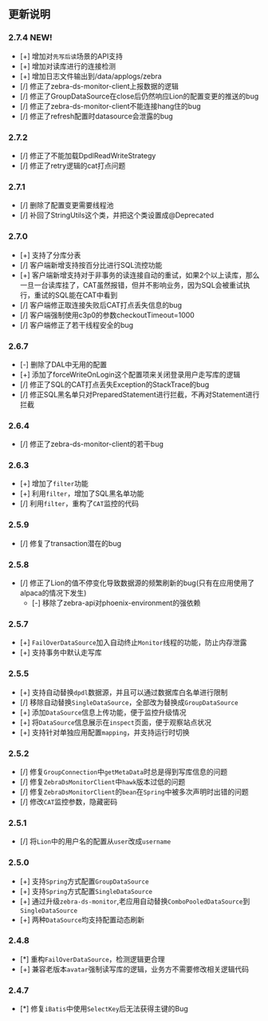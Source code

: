 ##  更新说明

### 2.7.4 NEW!
* [+] 增加对`先写后读`场景的API支持
* [+] 增加对读库进行的连接检测
* [+] 增加日志文件输出到/data/applogs/zebra
* [/] 修正了zebra-ds-monitor-client上报数据的逻辑
* [/] 修正了GroupDataSource在close后仍然响应Lion的配置变更的推送的bug
* [/] 修正了zebra-ds-monitor-client不能连接hang住的bug
* [/] 修正了refresh配置时datasource会泄露的bug

### 2.7.2
* [/] 修正了不能加载DpdlReadWriteStrategy
* [/] 修正了retry逻辑的cat打点问题

### 2.7.1
* [/] 删除了配置变更需要线程池 
* [/] 补回了StringUtils这个类，并把这个类设置成@Deprecated

### 2.7.0
* [+] 支持了分库分表
* [/] 客户端新增支持按百分比进行SQL流控功能
* [+] 客户端新增支持对于非事务的读连接自动的重试，如果2个以上读库，那么一旦一台读库挂了，CAT虽然报错，但并不影响业务，因为SQL会被重试执行，重试的SQL能在CAT中看到
* [/] 客户端修正取连接失败后CAT打点丢失信息的bug
* [/] 客户端强制使用c3p0的参数checkoutTimeout=1000
* [/] 客户端修正了若干线程安全的bug

### 2.6.7
* [-] 删除了DAL中无用的配置
* [+] 添加了forceWriteOnLogin这个配置项来关闭登录用户走写库的逻辑
* [/] 修正了SQL的CAT打点丢失Exception的StackTrace的bug
* [/] 修正SQL黑名单只对PreparedStatement进行拦截，不再对Statement进行拦截

### 2.6.4
* [/] 修正了zebra-ds-monitor-client的若干bug

### 2.6.3
* [+] 增加了`filter`功能
* [+] 利用`filter`，增加了SQL黑名单功能
* [/] 利用`filter`，重构了`CAT`监控的代码

### 2.5.9
* [/] 修复了transaction潜在的bug

### 2.5.8
* [/] 修正了Lion的值不停变化导致数据源的频繁刷新的bug(只有在应用使用了alpaca的情况下发生)
  * [-] 移除了zebra-api对phoenix-environment的强依赖

### 2.5.7
  * [+] `FailOverDataSource`加入自动终止`Monitor`线程的功能，防止内存泄露
  * [+] 支持事务中默认走写库

### 2.5.5
  * [+] 支持自动替换`dpdl`数据源，并且可以通过数据库白名单进行限制
  * [/] 移除自动替换`SingleDataSource`，全部改为替换成`GroupDataSource`
  * [+] 添加`DataSource`信息上传功能，便于监控升级情况
  * [+] 将`DataSource`信息展示在`inspect`页面，便于观察站点状况
  * [+] 支持针对单独应用配置`mapping`，并支持运行时切换

### 2.5.2
  * [/] 修复`GroupConnection`中`getMetaData`时总是得到写库信息的问题
  * [/] 修复`ZebraDsMonitorClient`中`hawk`版本过低的问题
  * [/] 修复`ZebraDsMonitorClient`的`bean`在`Spring`中被多次声明时出错的问题
  * [/] 修改`CAT`监控参数，隐藏密码

### 2.5.1
  * [/] 将`Lion`中的用户名的配置从`user`改成`username`

### 2.5.0
  * [+] 支持`Spring`方式配置`GroupDataSource`
  * [+] 支持`Spring`方式配置`SingleDataSource`
  * [+] 通过升级`zebra-ds-monitor`,老应用自动替换`ComboPooledDataSource`到`SingleDataSource`
  * [+] 两种`DataSource`均支持配置动态刷新

### 2.4.8
  * [*] 重构`FailOverDataSource`，检测逻辑更合理
  * [+] 兼容老版本`avatar`强制读写库的逻辑，业务方不需要修改相关逻辑代码

### 2.4.7
  * [*] 修复`iBatis`中使用`SelectKey`后无法获得主键的Bug